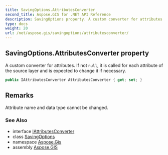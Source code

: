 ```yaml
---
title: SavingOptions.AttributesConverter
second_title: Aspose.GIS for .NET API Reference
description: SavingOptions property. A custom converter for attributes. If not null it is called for each attribute of the source layer and is expected to change it if necessary
type: docs
weight: 20
url: /net/aspose.gis/savingoptions/attributesconverter/
---
```

## SavingOptions.AttributesConverter property

A custom converter for attributes. If not `null`, it is called for each attribute of the source layer and is expected to change it if necessary.

```csharp
public IAttributesConverter AttributesConverter { get; set; }
```

## Remarks

Attribute name and data type cannot be changed.

### See Also

* interface [IAttributesConverter](../../iattributesconverter/)
* class [SavingOptions](../)
* namespace [Aspose.Gis](../../savingoptions/)
* assembly [Aspose.GIS](../../../)


